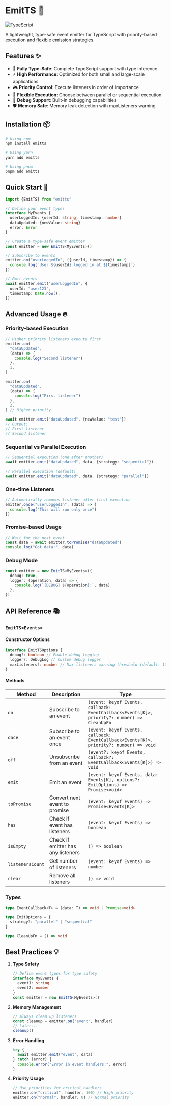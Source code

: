 # EmitTS 🚀

[![TypeScript](https://badges.frapsoft.com/typescript/code/typescript.svg?v=101)](https://github.com/ellerbrock/typescript-badges/)

A lightweight, type-safe event emitter for TypeScript with priority-based execution and flexible emission strategies.

## Features ✨

- 🎯 **Fully Type-Safe**: Complete TypeScript support with type inference
- ⚡ **High Performance**: Optimized for both small and large-scale applications
- 🎮 **Priority Control**: Execute listeners in order of importance
- 🔄 **Flexible Execution**: Choose between parallel or sequential execution
- 🐛 **Debug Support**: Built-in debugging capabilities
- 🛡️ **Memory Safe**: Memory leak detection with maxListeners warning

## Installation 📦

```bash
# Using npm
npm install emitts

# Using yarn
yarn add emitts

# Using pnpm
pnpm add emitts
```

## Quick Start 🚀

```typescript
import {EmitTS} from "emitts"

// Define your event types
interface MyEvents {
  userLoggedIn: {userId: string; timestamp: number}
  dataUpdated: {newValue: string}
  error: Error
}

// Create a type-safe event emitter
const emitter = new EmitTS<MyEvents>()

// Subscribe to events
emitter.on("userLoggedIn", ({userId, timestamp}) => {
  console.log(`User ${userId} logged in at ${timestamp}`)
})

// Emit events
await emitter.emit("userLoggedIn", {
  userId: "user123",
  timestamp: Date.now(),
})
```

## Advanced Usage 🔥

### Priority-based Execution

```typescript
// Higher priority listeners execute first
emitter.on(
  "dataUpdated",
  (data) => {
    console.log("Second listener")
  },
  1,
)

emitter.on(
  "dataUpdated",
  (data) => {
    console.log("First listener")
  },
  2,
) // Higher priority

await emitter.emit("dataUpdated", {newValue: "test"})
// Output:
// First listener
// Second listener
```

### Sequential vs Parallel Execution

```typescript
// Sequential execution (one after another)
await emitter.emit("dataUpdated", data, {strategy: "sequential"})

// Parallel execution (default)
await emitter.emit("dataUpdated", data, {strategy: "parallel"})
```

### One-time Listeners

```typescript
// Automatically removes listener after first execution
emitter.once("userLoggedIn", (data) => {
  console.log("This will run only once")
})
```

### Promise-based Usage

```typescript
// Wait for the next event
const data = await emitter.toPromise("dataUpdated")
console.log("Got data:", data)
```

### Debug Mode

```typescript
const emitter = new EmitTS<MyEvents>({
  debug: true,
  logger: (operation, data) => {
    console.log(`[DEBUG] ${operation}:`, data)
  },
})
```

## API Reference 📚

### `EmitTS<Events>`

#### Constructor Options

```typescript
interface EmitTSOptions {
  debug?: boolean // Enable debug logging
  logger?: DebugLog // Custom debug logger
  maxListeners?: number // Max listeners warning threshold (default: 10)
}
```

#### Methods

| Method           | Description                        | Type                                                                                        |
| ---------------- | ---------------------------------- | ------------------------------------------------------------------------------------------- |
| `on`             | Subscribe to an event              | `(event: keyof Events, callback: EventCallback<Events[K]>, priority?: number) => CleanUpFn` |
| `once`           | Subscribe to an event once         | `(event: keyof Events, callback: EventCallback<Events[K]>, priority?: number) => void`      |
| `off`            | Unsubscribe from an event          | `(event?: keyof Events, callback?: EventCallback<Events[K]>) => void`                       |
| `emit`           | Emit an event                      | `(event: keyof Events, data: Events[K], options?: EmitOptions) => Promise<void>`            |
| `toPromise`      | Convert next event to promise      | `(event: keyof Events) => Promise<Events[K]>`                                               |
| `has`            | Check if event has listeners       | `(event: keyof Events) => boolean`                                                          |
| `isEmpty`        | Check if emitter has any listeners | `() => boolean`                                                                             |
| `listenersCount` | Get number of listeners            | `(event: keyof Events) => number`                                                           |
| `clear`          | Remove all listeners               | `() => void`                                                                                |

### Types

```typescript
type EventCallback<T> = (data: T) => void | Promise<void>

type EmitOptions = {
  strategy?: "parallel" | "sequential"
}

type CleanUpFn = () => void
```

## Best Practices 💡

1. **Type Safety**

   ```typescript
   // Define event types for type safety
   interface MyEvents {
     event1: string
     event2: number
   }
   const emitter = new EmitTS<MyEvents>()
   ```

2. **Memory Management**

   ```typescript
   // Always clean up listeners
   const cleanup = emitter.on("event", handler)
   // Later...
   cleanup()
   ```

3. **Error Handling**

   ```typescript
   try {
     await emitter.emit("event", data)
   } catch (error) {
     console.error("Error in event handlers:", error)
   }
   ```

4. **Priority Usage**
   ```typescript
   // Use priorities for critical handlers
   emitter.on("critical", handler, 100) // High priority
   emitter.on("normal", handler, 0) // Normal priority
   ```
